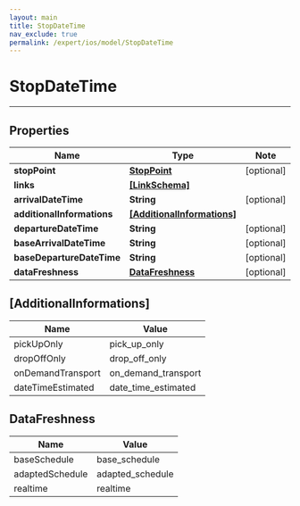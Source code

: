 ```yaml
---
layout: main
title: StopDateTime
nav_exclude: true
permalink: /expert/ios/model/StopDateTime
---
```


# StopDateTime

---

## Properties

Name | Type | Note
---- | ---- | ----
**stopPoint** | [**StopPoint**](StopPoint.md) | [optional] 
**links** | [**[LinkSchema]**](LinkSchema.md) | 
**arrivalDateTime** | **String** | [optional] 
**additionalInformations** | [**[AdditionalInformations]**](#[AdditionalInformations])
**departureDateTime** | **String** | [optional] 
**baseArrivalDateTime** | **String** | [optional] 
**baseDepartureDateTime** | **String** | [optional] 
**dataFreshness** | [**DataFreshness**](#DataFreshness) | [optional] 

## [AdditionalInformations]

Name | Value
---- | -----
pickUpOnly | pick_up_only
dropOffOnly | drop_off_only
onDemandTransport | on_demand_transport
dateTimeEstimated | date_time_estimated

## DataFreshness

Name | Value
---- | -----
baseSchedule | base_schedule
adaptedSchedule | adapted_schedule
realtime | realtime

